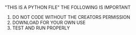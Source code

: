 "THIS IS A PYTHON FILE"
THE FOLLOWING IS IMPORTANT

1. DO NOT CODE WITHOUT THE CREATORS PERMISSION
2. DOWNLOAD FOR YOUR OWN USE
3. TEST AND RUN PROPERLY
